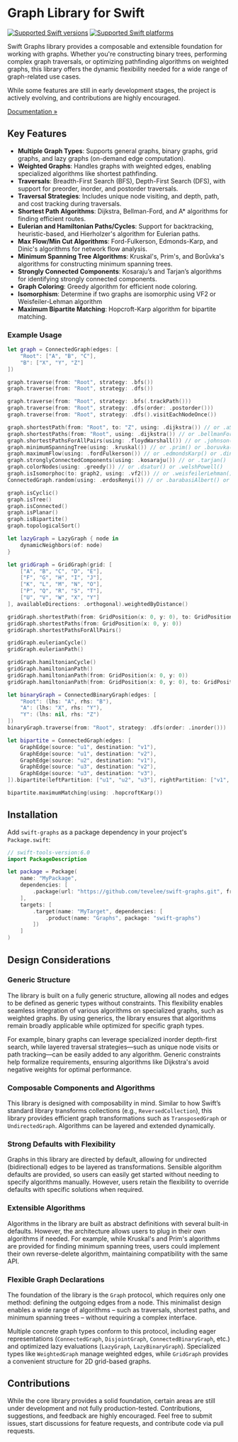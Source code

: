 # Graph Library for Swift

[![Supported Swift versions](https://img.shields.io/endpoint?url=https%3A%2F%2Fswiftpackageindex.com%2Fapi%2Fpackages%2Ftevelee%2Fswift-graphs%2Fbadge%3Ftype%3Dswift-versions)](https://swiftpackageindex.com/tevelee/swift-graphs)
[![Supported Swift platforms](https://img.shields.io/endpoint?url=https%3A%2F%2Fswiftpackageindex.com%2Fapi%2Fpackages%2Ftevelee%2Fswift-graphs%2Fbadge%3Ftype%3Dplatforms)](https://swiftpackageindex.com/tevelee/swift-graphs)

Swift Graphs library provides a composable and extensible foundation for working with graphs. 
Whether you're constructing binary trees, performing complex graph traversals, or optimizing pathfinding algorithms on weighted graphs, this library offers the dynamic flexibility needed for a wide range of graph-related use cases. 

While some features are still in early development stages, the project is actively evolving, and contributions are highly encouraged.

[Documentation »](https://swiftpackageindex.com/tevelee/swift-graphs/documentation/graphs)

## Key Features

- **Multiple Graph Types**: Supports general graphs, binary graphs, grid graphs, and lazy graphs (on-demand edge computation).
- **Weighted Graphs**: Handles graphs with weighted edges, enabling specialized algorithms like shortest pathfinding.
- **Traversals**: Breadth-First Search (BFS), Depth-First Search (DFS), with support for preorder, inorder, and postorder traversals.
- **Traversal Strategies**: Includes unique node visiting, and depth, path, and cost tracking during traversals.
- **Shortest Path Algorithms**: Dijkstra, Bellman-Ford, and A* algorithms for finding efficient routes.
- **Eulerian and Hamiltonian Paths/Cycles**: Support for backtracking, heuristic-based, and Hierholzer's algorithm for Eulerian paths.
- **Max Flow/Min Cut Algorithms**: Ford-Fulkerson, Edmonds-Karp, and Dinic's algorithms for network flow analysis.
- **Minimum Spanning Tree Algorithms**: Kruskal's, Prim's, and Borůvka's algorithms for constructing minimum spanning trees.
- **Strongly Connected Components**: Kosaraju’s and Tarjan’s algorithms for identifying strongly connected components.
- **Graph Coloring**: Greedy algorithm for efficient node coloring.
- **Isomorphism**: Determine if two graphs are isomorphic using VF2 or Weisfeiler-Lehman algorithm
- **Maximum Bipartite Matching**: Hopcroft-Karp algorithm for bipartite matching.

### Example Usage

```swift
let graph = ConnectedGraph(edges: [
    "Root": ["A", "B", "C"],
    "B": ["X", "Y", "Z"]
])

graph.traverse(from: "Root", strategy: .bfs())
graph.traverse(from: "Root", strategy: .dfs())

graph.traverse(from: "Root", strategy: .bfs(.trackPath()))
graph.traverse(from: "Root", strategy: .dfs(order: .postorder()))
graph.traverse(from: "Root", strategy: .dfs().visitEachNodeOnce())

graph.shortestPath(from: "Root", to: "Z", using: .dijkstra()) // or .aStar() or .bellmanFord()
graph.shortestPaths(from: "Root", using: .dijkstra()) // or .bellmanFord()
graph.shortestPathsForAllPairs(using: .floydWarshall()) // or .johnson()
graph.minimumSpanningTree(using: .kruskal()) // or .prim() or .boruvka()
graph.maximumFlow(using: .fordFulkerson()) // or .edmondsKarp() or .dinic()
graph.stronglyConnectedComponents(using: .kosaraju()) // or .tarjan()
graph.colorNodes(using: .greedy()) // or .dsatur() or .welshPowell()
graph.isIsomorphoc(to: graph2, using: .vf2()) // or .weisfeilerLehman()
ConnectedGraph.random(using: .erdosRenyi()) // or .barabasiAlbert() or .wattsStrogatz() 

graph.isCyclic()
graph.isTree()
graph.isConnected()
graph.isPlanar()
graph.isBipartite()
graph.topologicalSort()

let lazyGraph = LazyGraph { node in
    dynamicNeighbors(of: node)
}

let gridGraph = GridGraph(grid: [
    ["A", "B", "C", "D", "E"],
    ["F", "G", "H", "I", "J"],
    ["K", "L", "M", "N", "O"],
    ["P", "Q", "R", "S", "T"],
    ["U", "V", "W", "X", "Y"]
], availableDirections: .orthogonal).weightedByDistance()

gridGraph.shortestPath(from: GridPosition(x: 0, y: 0), to: GridPosition(x: 4, y: 4), using: .aStar(heuristic: .euclideanDistance(of: \.coordinates)))
gridGraph.shortestPaths(from: GridPosition(x: 0, y: 0))
gridGraph.shortestPathsForAllPairs()

gridGraph.eulerianCycle()
gridGraph.eulerianPath()

gridGraph.hamiltonianCycle()
gridGraph.hamiltonianPath()
gridGraph.hamiltonianPath(from: GridPosition(x: 0, y: 0))
gridGraph.hamiltonianPath(from: GridPosition(x: 0, y: 0), to: GridPosition(x: 4, y: 4))

let binaryGraph = ConnectedBinaryGraph(edges: [
    "Root": (lhs: "A", rhs: "B"),
    "A": (lhs: "X", rhs: "Y"),
    "Y": (lhs: nil, rhs: "Z")
])
binaryGraph.traverse(from: "Root", strategy: .dfs(order: .inorder()))

let bipartite = ConnectedGraph(edges: [
    GraphEdge(source: "u1", destination: "v1"),
    GraphEdge(source: "u1", destination: "v2"),
    GraphEdge(source: "u2", destination: "v1"),
    GraphEdge(source: "u3", destination: "v2"),
    GraphEdge(source: "u3", destination: "v3"),
]).bipartite(leftPartition: ["u1", "u2", "u3"], rightPartition: ["v1", "v2", "v3"])

bipartite.maximumMatching(using: .hopcroftKarp())
```

## Installation

Add `swift-graphs` as a package dependency in your project's `Package.swift`:

```swift
// swift-tools-version:6.0
import PackageDescription

let package = Package(
    name: "MyPackage",
    dependencies: [
        .package(url: "https://github.com/tevelee/swift-graphs.git", from: "0.2.0")
    ],
    targets: [
        .target(name: "MyTarget", dependencies: [
            .product(name: "Graphs", package: "swift-graphs")
        ])
    ]
)
```

## Design Considerations

### Generic Structure

The library is built on a fully generic structure, allowing all nodes and edges to be defined as generic types without constraints. 
This flexibility enables seamless integration of various algorithms on specialized graphs, such as weighted graphs. 
By using generics, the library ensures that algorithms remain broadly applicable while optimized for specific graph types.

For example, binary graphs can leverage specialized inorder depth-first search, while layered traversal strategies—such as unique node visits or path tracking—can be easily added to any algorithm. 
Generic constraints help formalize requirements, ensuring algorithms like Dijkstra's avoid negative weights for optimal performance.

### Composable Components and Algorithms

This library is designed with composability in mind. 
Similar to how Swift’s standard library transforms collections (e.g., `ReversedCollection`), this library provides efficient graph transformations such as `TransposedGraph` or `UndirectedGraph`. 
Algorithms can be layered and extended dynamically.

### Strong Defaults with Flexibility

Graphs in this library are directed by default, allowing for undirected (bidirectional) edges to be layered as transformations. 
Sensible algorithm defaults are provided, so users can easily get started without needing to specify algorithms manually. 
However, users retain the flexibility to override defaults with specific solutions when required.

### Extensible Algorithms

Algorithms in the library are built as abstract definitions with several built-in defaults. 
However, the architecture allows users to plug in their own algorithms if needed. 
For example, while Kruskal's and Prim's algorithms are provided for finding minimum spanning trees, users could implement their own reverse-delete algorithm, maintaining compatibility with the same API.

### Flexible Graph Declarations

The foundation of the library is the `Graph` protocol, which requires only one method: defining the outgoing edges from a node. 
This minimalist design enables a wide range of algorithms – such as traversals, shortest paths, and minimum spanning trees – without requiring a complex interface.

Multiple concrete graph types conform to this protocol, including eager representations (`ConnectedGraph`, `DisjointGraph`, `ConnectedBinaryGraph`, etc.) and optimized lazy evaluations (`LazyGraph`, `LazyBinaryGraph`). 
Specialized types like `WeightedGraph` manage weighted edges, while `GridGraph` provides a convenient structure for 2D grid-based graphs.

## Contributions

While the core library provides a solid foundation, certain areas are still under development and not fully production-tested. 
Contributions, suggestions, and feedback are highly encouraged. 
Feel free to submit issues, start discussions for feature requests, and contribute code via pull requests.
